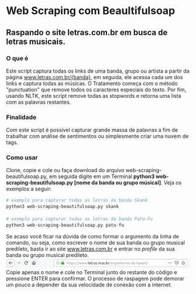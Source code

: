 # Web Scraping com Beaultifulsoap
Raspando o site letras.com.br em busca de letras musicais.
-----
### O que é
Este script captura todas os links de uma banda, grupo ou artista a partir da página www.letras.com.br/{banda}, em seguida, ele acessa cada um dos links e captura todas as músicas. O Tratamento começa com o método "punctuation" que remove todos os caracteres especiais do texto. Por fim, usando NLTK, este script remove todas as stopwords e retorna uma lista com as palavras restantes.
### Finalidade
Com este script é possível capturar grande massa de palavras a fim de trabalhar com análise de sentimentos ou simplesmente criar uma nuvem de tags.
### Como usar
Clone, copie e cole ou faça download do arquivo web-scraping-beautifulsoap.py, em seguida digite em um Terminal **python3 web-scraping-beautifulsoap.py [nome da banda ou grupo músical]**. Veja os exemplos a seguir:

```bash
# exemplo para capturar todas as letras da banda Skank
python3 web-scraping-beautifulsoap.py skank

# exemplo para capturar todas as letras da banda Pato-Fu
python3 web-scraping-beautifulsoap.py pato-fu
```
Se acaso você ficar na dúvida de como formar o argumento da linha de comando, ou seja, como escrever o nome de sua banda ou grupo musical predileto, basta ir ao site www.letras.com.br e entrar no *profile* da sua banda ou grupo musical predileto.
<br><img src='url.png' width=700><br>
Copie apenas o nome e cole no Terminal junto do restante do código e pressione ENTER para confirmar. O processo de raspagem pode demorar um pouco a depender da sua velocidade de conexão com a internet. 
